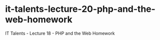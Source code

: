 # it-talents-lecture-20-php-and-the-web-homework
IT Talents - Lecture 18 - PHP and the Web Homework
